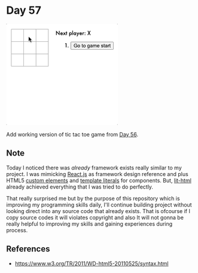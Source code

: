 # Day 57

![Preview image](sample.gif)

Add working version of tic tac toe game from [Day 56](../056).

## Note

Today I noticed there was *already* framework exists really similar to my project.
I was mimicking [React.js][1] as framework design reference and plus HTML5 [custom elements][2] and [template literals][3] for components.
But, [lit-html](https://github.com/Polymer/lit-html) already achieved everything that I was tried to do perfectly.

That really surprised me but by the purpose of this repository which is improving my programming skills daily, I'll continue building project without looking direct into any source code that already exists. That is ofcourse if I copy source codes it will violates copyright and also It will not gonna be really helpful to improving my skills and gaining experiences during process.

## References

* https://www.w3.org/TR/2011/WD-html5-20110525/syntax.html


[1]: https://reactjs.org/
[2]: https://developer.mozilla.org/en-US/docs/Web/Web_Components/Using_custom_elements
[3]: https://developer.mozilla.org/en-US/docs/Web/JavaScript/Reference/Template_literals.

